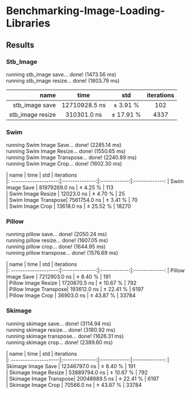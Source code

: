 # Benchmarking-Image-Loading-Libraries

## Results

### Stb_Image
running stb_image save... done! (1473.56 ms)  
running stb_image resize... done! (1803.79 ms)
        
| name                | time           | std         | iterations  
| --------------------:|:--------------:|:------------:|:-------------:
| stb_image save      | 12710928.5 ns  | ±   3.91 %  | 102        
| stb_image resize    | 310301.0 ns    | ±  17.91 %  | 4337         

### Swim 
running Swim Image Save... done! (2285.14 ms)   
running Swim Image Resize... done! (1550.65 ms)  
running Swim Image Transpose... done! (2240.89 ms)  
running Swim Image Crop... done! (1602.30 ms)

| name                | time           | std         | iterations  
|: --------------------:|:--------------:|:------------:|:-------------:
| Swim Image Save     | 81979269.0 ns  | ±   4.25 %  | 113        
| Swim Image Resize   | 12023.0 ns     | ±   4.70 %  | 25         
| Swim Image Transpose| 7561754.0 ns   | ±   3.41 %  | 70        
| Swim Image Crop     | 13618.0 ns     | ±  25.52 %  | 18270        

### Pillow

running pillow save... done! (2050.24 ms)  
running pillow resize... done! (1607.05 ms)  
running pillow crop... done! (1644.95 ms)  
running pillow transpose... done! (1576.69 ms)

| name                  | time           | std         | iterations  
|: --------------------:|:--------------:|:------------:|:-------------:
| Pillow Image Save     | 7212903.0 ns   | ±   8.40 %  | 191         
| Pillow Image Resize   | 1720670.5 ns   | ±  10.67 %  | 792      
| Pillow Image Transpose| 193612.0 ns    | ±  22.41 %  | 6197         
| Pillow Image Crop     | 36903.0 ns     | ±  43.87 %  | 33784        

### Skimage

running skimage save... done! (3114.94 ms)  
running skimage resize... done! (3180.92 ms)  
running skimage transpose... done! (1626.31 ms)  
running skimage crop... done! (2389.60 ms)

| name                   | time           | std         | iterations  
|: --------------------:|:--------------:|:------------:|:-------------:
| Skimage Image Save     | 12346797.0 ns  | ±   8.40 %  | 191         
| Skimage Image Resize   | 53889794.0 ns  | ±  10.67 %  | 792      
| Skimage Image Transpose| 20048989.5 ns  | ±  22.41 %  | 6197         
| Skimage Image Crop     | 70566.0 ns     | ±  43.87 %  | 33784        

